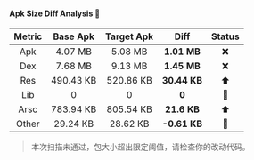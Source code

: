 #### Apk Size Diff Analysis 🧩

| Metric | Base Apk  | Target Apk | Diff         | Status |
| :------: | :---------: | :----------: | :------------: | :------: |
| Apk    | 4.07 MB   | 5.08 MB    | **1.01 MB**  | ❌      |
| Dex    | 7.68 MB   | 9.13 MB    | **1.45 MB**  | ❌      |
| Res    | 490.43 KB | 520.86 KB  | **30.44 KB** | ⬆️     |
| Lib    | 0         | 0          | **0**        | 👀     |
| Arsc   | 783.94 KB | 805.54 KB  | **21.6 KB**  | ⬆️     |
| Other  | 29.24 KB  | 28.62 KB   | **-0.61 KB** | 👏     |

> 本次扫描未通过，包大小超出限定阈值，请检查你的改动代码。

